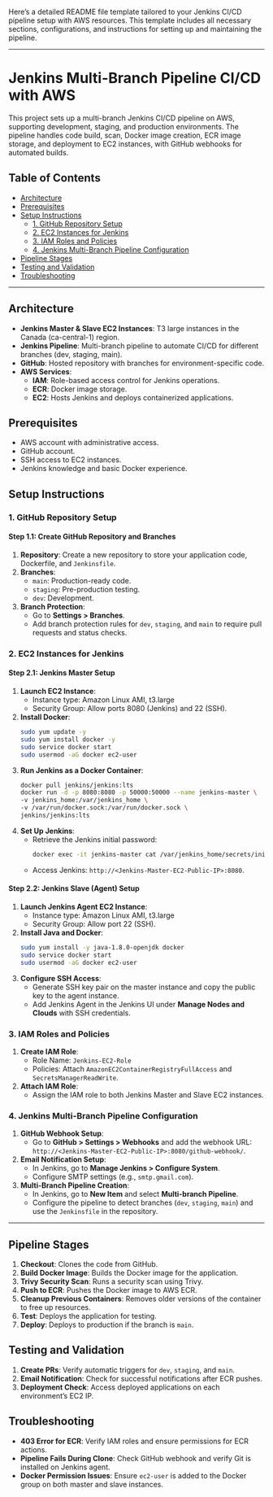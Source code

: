 Here’s a detailed README file template tailored to your Jenkins CI/CD pipeline setup with AWS resources. This template includes all necessary sections, configurations, and instructions for setting up and maintaining the pipeline.

---

# Jenkins Multi-Branch Pipeline CI/CD with AWS

This project sets up a multi-branch Jenkins CI/CD pipeline on AWS, supporting development, staging, and production environments. The pipeline handles code build, scan, Docker image creation, ECR image storage, and deployment to EC2 instances, with GitHub webhooks for automated builds.

## Table of Contents
- [Architecture](#architecture)
- [Prerequisites](#prerequisites)
- [Setup Instructions](#setup-instructions)
  - [1. GitHub Repository Setup](#1-github-repository-setup)
  - [2. EC2 Instances for Jenkins](#2-ec2-instances-for-jenkins)
  - [3. IAM Roles and Policies](#3-iam-roles-and-policies)
  - [4. Jenkins Multi-Branch Pipeline Configuration](#4-jenkins-multi-branch-pipeline-configuration)
- [Pipeline Stages](#pipeline-stages)
- [Testing and Validation](#testing-and-validation)
- [Troubleshooting](#troubleshooting)

---

## Architecture

- **Jenkins Master & Slave EC2 Instances**: T3 large instances in the Canada (ca-central-1) region.
- **Jenkins Pipeline**: Multi-branch pipeline to automate CI/CD for different branches (dev, staging, main).
- **GitHub**: Hosted repository with branches for environment-specific code.
- **AWS Services**:
  - **IAM**: Role-based access control for Jenkins operations.
  - **ECR**: Docker image storage.
  - **EC2**: Hosts Jenkins and deploys containerized applications.

## Prerequisites

- AWS account with administrative access.
- GitHub account.
- SSH access to EC2 instances.
- Jenkins knowledge and basic Docker experience.

## Setup Instructions

### 1. GitHub Repository Setup

#### Step 1.1: Create GitHub Repository and Branches

1. **Repository**: Create a new repository to store your application code, Dockerfile, and `Jenkinsfile`.
2. **Branches**:
   - `main`: Production-ready code.
   - `staging`: Pre-production testing.
   - `dev`: Development.
3. **Branch Protection**:
   - Go to **Settings > Branches**.
   - Add branch protection rules for `dev`, `staging`, and `main` to require pull requests and status checks.

### 2. EC2 Instances for Jenkins

#### Step 2.1: Jenkins Master Setup

1. **Launch EC2 Instance**:
   - Instance type: Amazon Linux AMI, t3.large
   - Security Group: Allow ports 8080 (Jenkins) and 22 (SSH).
2. **Install Docker**:
   ```bash
   sudo yum update -y
   sudo yum install docker -y
   sudo service docker start
   sudo usermod -aG docker ec2-user
   ```
3. **Run Jenkins as a Docker Container**:
   ```bash
   docker pull jenkins/jenkins:lts
   docker run -d -p 8080:8080 -p 50000:50000 --name jenkins-master \
   -v jenkins_home:/var/jenkins_home \
   -v /var/run/docker.sock:/var/run/docker.sock \
   jenkins/jenkins:lts
   ```
4. **Set Up Jenkins**:
   - Retrieve the Jenkins initial password:
     ```bash
     docker exec -it jenkins-master cat /var/jenkins_home/secrets/initialAdminPassword
     ```
   - Access Jenkins: `http://<Jenkins-Master-EC2-Public-IP>:8080`.

#### Step 2.2: Jenkins Slave (Agent) Setup

1. **Launch Jenkins Agent EC2 Instance**:
   - Instance type: Amazon Linux AMI, t3.large
   - Security Group: Allow port 22 (SSH).
2. **Install Java and Docker**:
   ```bash
   sudo yum install -y java-1.8.0-openjdk docker
   sudo service docker start
   sudo usermod -aG docker ec2-user
   ```
3. **Configure SSH Access**:
   - Generate SSH key pair on the master instance and copy the public key to the agent instance.
   - Add Jenkins Agent in the Jenkins UI under **Manage Nodes and Clouds** with SSH credentials.

### 3. IAM Roles and Policies

1. **Create IAM Role**:
   - Role Name: `Jenkins-EC2-Role`
   - Policies: Attach `AmazonEC2ContainerRegistryFullAccess` and `SecretsManagerReadWrite`.
2. **Attach IAM Role**:
   - Assign the IAM role to both Jenkins Master and Slave EC2 instances.

### 4. Jenkins Multi-Branch Pipeline Configuration

1. **GitHub Webhook Setup**:
   - Go to **GitHub > Settings > Webhooks** and add the webhook URL: `http://<Jenkins-Master-EC2-Public-IP>:8080/github-webhook/`.
2. **Email Notification Setup**:
   - In Jenkins, go to **Manage Jenkins > Configure System**.
   - Configure SMTP settings (e.g., `smtp.gmail.com`).
3. **Multi-Branch Pipeline Creation**:
   - In Jenkins, go to **New Item** and select **Multi-branch Pipeline**.
   - Configure the pipeline to detect branches (`dev`, `staging`, `main`) and use the `Jenkinsfile` in the repository.

---

## Pipeline Stages

1. **Checkout**: Clones the code from GitHub.
2. **Build Docker Image**: Builds the Docker image for the application.
3. **Trivy Security Scan**: Runs a security scan using Trivy.
4. **Push to ECR**: Pushes the Docker image to AWS ECR.
5. **Cleanup Previous Containers**: Removes older versions of the container to free up resources.
6. **Test**: Deploys the application for testing.
7. **Deploy**: Deploys to production if the branch is `main`.

## Testing and Validation

1. **Create PRs**: Verify automatic triggers for `dev`, `staging`, and `main`.
2. **Email Notification**: Check for successful notifications after ECR pushes.
3. **Deployment Check**: Access deployed applications on each environment’s EC2 IP.

## Troubleshooting

- **403 Error for ECR**: Verify IAM roles and ensure permissions for ECR actions.
- **Pipeline Fails During Clone**: Check GitHub webhook and verify Git is installed on Jenkins agent.
- **Docker Permission Issues**: Ensure `ec2-user` is added to the Docker group on both master and slave instances.
